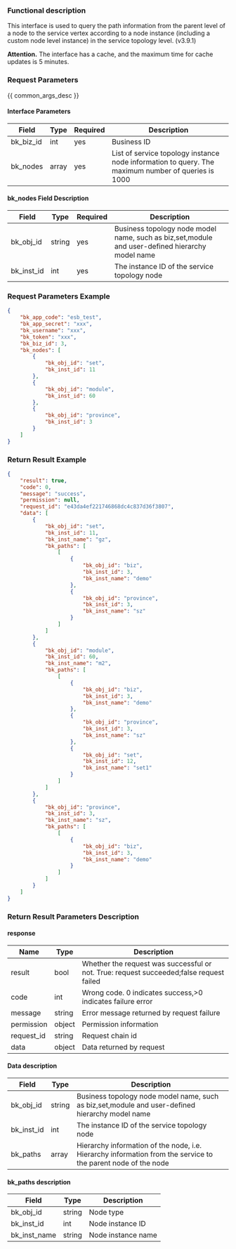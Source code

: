 ### Functional description

This interface is used to query the path information from the parent level of a node to the service vertex according to a node instance (including a custom node level instance) in the service topology level. (v3.9.1)

**Attention.**
The interface has a cache, and the maximum time for cache updates is 5 minutes.

### Request Parameters

{{ common_args_desc }}

#### Interface Parameters

| Field      | Type      | Required   | Description      |
|-----------|------------|--------|------------|
| bk_biz_id  | int  |yes     | Business ID |
| bk_nodes  | array  |yes     | List of service topology instance node information to query. The maximum number of queries is 1000|


#### bk_nodes Field Description

| Field| Type   | Required| Description                  |
| ----- | ------ | ---- | --------------------- |
| bk_obj_id | string    | yes | Business topology node model name, such as biz,set,module and user-defined hierarchy model name       |
| bk_inst_id | int    | yes | The instance ID of the service topology node|

### Request Parameters Example

```json
{
    "bk_app_code": "esb_test",
    "bk_app_secret": "xxx",
    "bk_username": "xxx",
    "bk_token": "xxx",
    "bk_biz_id": 3,
    "bk_nodes": [
        {
            "bk_obj_id": "set",
            "bk_inst_id": 11
        },
        {
            "bk_obj_id": "module",
            "bk_inst_id": 60
        },
        {
            "bk_obj_id": "province",
            "bk_inst_id": 3
        }
    ]
}
```

### Return Result Example

```json
{
    "result": true,
    "code": 0,
    "message": "success",
    "permission": null,
    "request_id": "e43da4ef221746868dc4c837d36f3807",
    "data": [
        {
            "bk_obj_id": "set",
            "bk_inst_id": 11,
            "bk_inst_name": "gz",
            "bk_paths": [
                [
                    {
                        "bk_obj_id": "biz",
                        "bk_inst_id": 3,
                        "bk_inst_name": "demo"
                    },
                    {
                        "bk_obj_id": "province",
                        "bk_inst_id": 3,
                        "bk_inst_name": "sz"
                    }
                ]
            ]
        },
        {
            "bk_obj_id": "module",
            "bk_inst_id": 60,
            "bk_inst_name": "m2",
            "bk_paths": [
                [
                    {
                        "bk_obj_id": "biz",
                        "bk_inst_id": 3,
                        "bk_inst_name": "demo"
                    },
                    {
                        "bk_obj_id": "province",
                        "bk_inst_id": 3,
                        "bk_inst_name": "sz"
                    },
                    {
                        "bk_obj_id": "set",
                        "bk_inst_id": 12,
                        "bk_inst_name": "set1"
                    }
                ]
            ]
        },
        {
            "bk_obj_id": "province",
            "bk_inst_id": 3,
            "bk_inst_name": "sz",
            "bk_paths": [
                [
                    {
                        "bk_obj_id": "biz",
                        "bk_inst_id": 3,
                        "bk_inst_name": "demo"
                    }
                ]
            ]
        }
    ]
}
```

### Return Result Parameters Description
#### response
| Name    | Type   | Description                                       |
| ------- | ------ | ------------------------------------------ |
| result  | bool   | Whether the request was successful or not. True: request succeeded;false request failed|
| code    |  int    | Wrong code. 0 indicates success,>0 indicates failure error    |
| message | string |Error message returned by request failure                     |
| permission    |  object |Permission information    |
| request_id    |  string |Request chain id    |
| data    |  object |Data returned by request                             |


#### Data description
| Field      | Type      | Description      |
|-----------|------------|------------|
| bk_obj_id | string   | Business topology node model name, such as biz,set,module and user-defined hierarchy model name       |
| bk_inst_id | int   | The instance ID of the service topology node|
| bk_paths | array| Hierarchy information of the node, i.e. Hierarchy information from the service to the parent node of the node|

#### bk_paths description
| Field      | Type      | Description      |
|-----------|------------|------------|
| bk_obj_id | string   | Node type       |
| bk_inst_id | int   | Node instance ID|
| bk_inst_name | string   | Node instance name|

